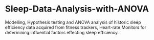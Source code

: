 # Sleep-Data-Analysis-with-ANOVA
Modelling, Hypothesis testing and ANOVA analysis of historic sleep efficiency data acquired from fitness trackers, Heart-rate Monitors for determining influential factors effecting sleep efficiency.

